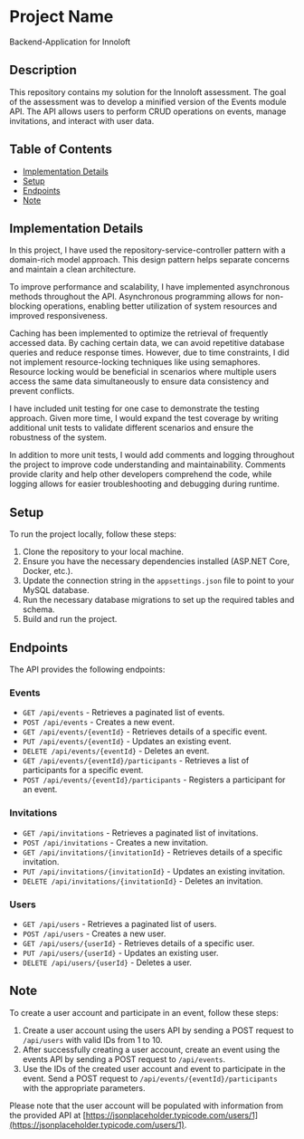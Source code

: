# Project Name

Backend-Application for Innoloft

## Description

This repository contains my solution for the Innoloft assessment. The goal of the assessment was to develop a minified version of the Events module API. The API allows users to perform CRUD operations on events, manage invitations, and interact with user data.

## Table of Contents

- [Implementation Details](#implementation-details)
- [Setup](#setup)
- [Endpoints](#endpoints)
- [Note](#note)

## Implementation Details

In this project, I have used the repository-service-controller pattern with a domain-rich model approach. This design pattern helps separate concerns and maintain a clean architecture.

To improve performance and scalability, I have implemented asynchronous methods throughout the API. Asynchronous programming allows for non-blocking operations, enabling better utilization of system resources and improved responsiveness.

Caching has been implemented to optimize the retrieval of frequently accessed data. By caching certain data, we can avoid repetitive database queries and reduce response times. However, due to time constraints, I did not implement resource-locking techniques like using semaphores. Resource locking would be beneficial in scenarios where multiple users access the same data simultaneously to ensure data consistency and prevent conflicts.

I have included unit testing for one case to demonstrate the testing approach. Given more time, I would expand the test coverage by writing additional unit tests to validate different scenarios and ensure the robustness of the system.

In addition to more unit tests, I would add comments and logging throughout the project to improve code understanding and maintainability. Comments provide clarity and help other developers comprehend the code, while logging allows for easier troubleshooting and debugging during runtime.

## Setup

To run the project locally, follow these steps:

1. Clone the repository to your local machine.
2. Ensure you have the necessary dependencies installed (ASP.NET Core, Docker, etc.).
3. Update the connection string in the `appsettings.json` file to point to your MySQL database.
4. Run the necessary database migrations to set up the required tables and schema.
5. Build and run the project.

## Endpoints

The API provides the following endpoints:

### Events

- `GET /api/events` - Retrieves a paginated list of events.
- `POST /api/events` - Creates a new event.
- `GET /api/events/{eventId}` - Retrieves details of a specific event.
- `PUT /api/events/{eventId}` - Updates an existing event.
- `DELETE /api/events/{eventId}` - Deletes an event.
- `GET /api/events/{eventId}/participants` - Retrieves a list of participants for a specific event.
- `POST /api/events/{eventId}/participants` - Registers a participant for an event.

### Invitations

- `GET /api/invitations` - Retrieves a paginated list of invitations.
- `POST /api/invitations` - Creates a new invitation.
- `GET /api/invitations/{invitationId}` - Retrieves details of a specific invitation.
- `PUT /api/invitations/{invitationId}` - Updates an existing invitation.
- `DELETE /api/invitations/{invitationId}` - Deletes an invitation.

### Users

- `GET /api/users` - Retrieves a paginated list of users.
- `POST /api/users` - Creates a new user.
- `GET /api/users/{userId}` - Retrieves details of a specific user.
- `PUT /api/users/{userId}` - Updates an existing user.
- `DELETE /api/users/{userId}` - Deletes a user.


## Note

To create a user account and participate in an event, follow these steps:

1. Create a user account using the users API by sending a POST request to `/api/users` with valid IDs from 1 to 10.
2. After successfully creating a user account, create an event using the events API by sending a POST request to `/api/events`.
3. Use the IDs of the created user account and event to participate in the event. Send a POST request to `/api/events/{eventId}/participants` with the appropriate parameters.

Please note that the user account will be populated with information from the provided API at [https://jsonplaceholder.typicode.com/users/1](https://jsonplaceholder.typicode.com/users/1).


